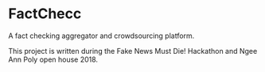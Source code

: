 # FactChecc
A fact checking aggregator and crowdsourcing platform.

This project is written during the Fake News Must Die! Hackathon and Ngee Ann Poly open house 2018.

